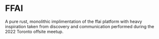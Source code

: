 # FFAI

A pure rust, monolithic implimentation of the ffai platform with heavy inspiration taken from discovery and communication performed during the 2022 Toronto offsite meetup.
